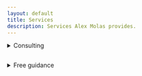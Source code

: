 ```yaml
---
layout: default
title: Services
description: Services Alex Molas provides.
---
```



<details>
<summary>Consulting</summary>
A <a href="https://cal.com/alexmolas/45min">45 minute call</a> where I'll help you to start or improve your data science and machine learning projects. How can I help you?
<ul>
  <li><strong>Data Science Project Consultation</strong>: Need help structuring your data science project? I can share insights from my own experiences to help you plan effectively, adopt best practices, and avoid common pitfalls.</li>
  <li><strong>Machine Learning Model Development and Optimization</strong>: If you’re working on a machine learning model and need some guidance, I can help. From choosing the right algorithms to optimizing your model, I can provide practical advice based on my past work.</li>
  <li><strong>Data Engineering and Pipeline Development</strong>: Building a robust data pipeline can be challenging. I can provide guidance on setting up your ETL processes and deploying models, helping you choose the right tools and follow best practices for scalability and maintainability.</li>
  <li><strong>Software Engineering Best Practices for Data Science</strong>: Writing good, maintainable code is crucial in data science. I can share tips on how to apply software engineering principles to your data science projects, from code organization to version control and testing.</li>
</ul>

<p>Book it <a href="https://cal.com/alexmolas/45min">here</a>. To get the most out of the session, please share with me, before the call, any information that will help me prepare the meeting: company, use case, specific challenges you're facing, desired outcomes, and any relevant data or research you've already conducted.</p>


</details>

<hr style="visibility:hidden;" />


<details>
<summary>Free guidance</summary>

As part of my goals for 2024 I’ve decided to offer free advisory sessions for students or professionals who want to enter the world of data science. You can book your hour <a href="https://cal.com/alexmolas/free-guidance-session">here</a>.

<p>What to expect? A call to discuss whatever you want to know about data science and machine learning. For example</p>

<ul>
  <li>What should I learn next?</li>
  <li>Which skills should I improve?</li>
  <li>Do I need to learn all the maths?</li>
  <li>I’m a software engineer and I would like to move to data science.</li>
  <li>How can I improve my side project?</li>
</ul>

<p>To get the most out of the session, please share with me, before the call, your background and the relevant details about your experience.</p>

</details>
